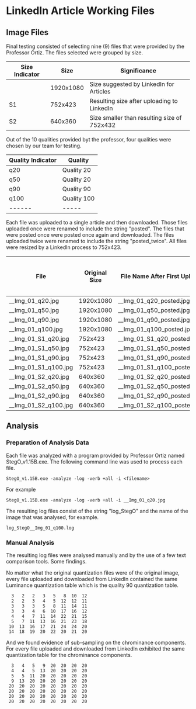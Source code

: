 # LinkedIn Article Working Files

## Image Files

Final testing consisted of selecting nine (9) files that were provided by the Professor Ortiz.  The files selected were grouped by size. 

|Size Indicator|Size|Significance|
|------|----|-----|
||1920x1080|Size suggested by LinkedIn for Articles|
|S1|752x423|Resulting size after uploading to LinkedIn|
|S2|640x360|Size smaller than resulting size of 752x432|

Out of the 10 qualities provided byt the professor, four qualities were chosen by our team for testing.

|Quality Indicator|Quality|
|------|-----|
|q20|Quality 20|
|q50|Quality 20|
|q90|Quality 90|
|q100|Quality 100|
|------|-----|

Each file was uploaded to a single article and then downloaded.  Those files uploaded once were renamed to include the string "posted".  The files that were posted once were posted once again and downloaded.  The files uploaded twice were renamed to include the string "posted_twice".  All files were resized by a LinkedIn process to 752x423.

|File|Original Size| File Name After First Upload | File Name After Second Upload | File Size After First _and_ Second Upload |
|-----|----------|--------------|--------|------------|
|__Img_01_q20.jpg|1920x1080|__Img_01_q20_posted.jpg|__Img_01_q20_posted_twice.jpg|752x423|
|__Img_01_q50.jpg|1920x1080|__Img_01_q50_posted.jpg|__Img_01_q50_posted_twice.jpg|752x423|
|__Img_01_q90.jpg|1920x1080|__Img_01_q90_posted.jpg|__Img_01_q90_posted_twice.jpg|752x423|
|__Img_01_q100.jpg|1920x1080|__Img_01_q100_posted.jpg|__Img_01_q100_posted_twice.jpg|752x423|
|__Img_01_S1_q20.jpg|752x423|__Img_01_S1_q20_posted.jpg|__Img_01_S1_q20_posted_twice.jpg|752x423|
|__Img_01_S1_q50.jpg|752x423|__Img_01_S1_q50_posted.jpg|__Img_01_S1_q50_posted_twice.jpg|752x423|
|__Img_01_S1_q90.jpg|752x423|__Img_01_S1_q90_posted.jpg|__Img_01_S1_q90_posted_twice.jpg|752x423|
|__Img_01_S1_q100.jpg|752x423|__Img_01_S1_q100_posted.jpg|__Img_01_S1_q100_posted_twice.jpg|752x423|
|__Img_01_S2_q20.jpg|640x360|__Img_01_S2_q20_posted.jpg|__Img_01_S2_q20_posted_twice.jpg|752x423|
|__Img_01_S2_q50.jpg|640x360|__Img_01_S2_q50_posted.jpg|__Img_01_S2_q50_posted_twice.jpg|752x423|
|__Img_01_S2_q90.jpg|640x360|__Img_01_S2_q90_posted.jpg|__Img_01_S2_q90_posted_twice.jpg|752x423|
|__Img_01_S2_q100.jpg|640x360|__Img_01_S2_q100_posted.jpg|__Img_01_S2_q100_posted_twice.jpg|752x423|

## Analysis
### Preparation of Analysis Data
Each file was analyzed with a program provided by Professor Ortiz named StegO_v1.15B.exe.  The following command line was used to process each file.
```
StegO_v1.15B.exe -analyze -log -verb +all -i <filename>
```
For example
```
StegO_v1.15B.exe -analyze -log -verb +all -i __Img_01_q20.jpg 
```
The resulting log files consist of the string "log_StegO" and the name of the image that was analysed, for example.
```
log_StegO__Img_01_q100.log
```
### Manual Analysis
The resulting log files were analysed manually and by the use of a few text comparison tools.   Some findings.

No matter what the original quantization files were of the original image, every file uploaded and downloaded from LinkedIn contained the same Luminance quantization table which is the quality 90 quantization table.
```
  3   2   2   3   5   8  10  12 
  2   2   3   4   5  12  12  11 
  3   3   3   5   8  11  14  11 
  3   3   4   6  10  17  16  12 
  4   4   7  11  14  22  21  15 
  5   7  11  13  16  21  23  18 
 10  13  16  17  21  24  24  20 
 14  18  19  20  22  20  21  20 
```

And we found evidence of sub-sampling on the chrominance components.  For every file uploaded and downloaded from LinkedIn exhibited the same quantization table for the chrominance components.
```
  3   4   5   9  20  20  20  20 
  4   4   5  13  20  20  20  20 
  5   5  11  20  20  20  20  20 
  9  13  20  20  20  20  20  20 
 20  20  20  20  20  20  20  20 
 20  20  20  20  20  20  20  20 
 20  20  20  20  20  20  20  20 
 20  20  20  20  20  20  20  20 
```
